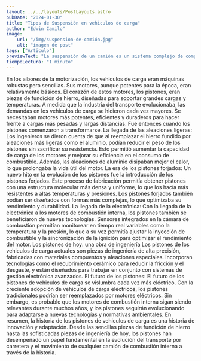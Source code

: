 ```yaml
---
layout: ../../layouts/PostLayouts.astro
pubDate: "2024-01-30"
title: "Tipos de Suspensión en vehiculos de carga"
author: "Edwin Camilo"
image:
    url: "/img/suspension-de-camión.jpg"
    alt: "imagen de post"
tags: ["Articulo"] 
previewText: "La suspensión de un camión es un sistema complejo de componentes que conectan las ruedas al chasis, amortiguando los impactos y vibraciones de la carretera. En el caso de vehiculos de carga y vehiculos de carga, la suspensión juega un papel crucial en la seguridad, estabilidad, el confort del conductor y la vida útil del camión."
tiempoLectura: "1 minuto"
---
```



<div class="flex flex-col md:mr-8 sm:mr-4"> 
<p class="texto-blog"> En los albores de la motorización, los vehiculos de carga eran máquinas robustas pero sencillas. Sus motores, aunque potentes para la época, eran relativamente básicos. El corazón de estos motores, los pistones, eran piezas de fundición de hierro, diseñadas para soportar grandes cargas y temperaturas.
A medida que la industria del transporte evolucionaba, las demandas en los vehiculos de carga se hicieron cada vez mayores. Se necesitaban motores más potentes, eficientes y duraderos para hacer frente a cargas más pesadas y largas distancias. Fue entonces cuando los pistones comenzaron a transformarse.
La llegada de las aleaciones ligeras:
Los ingenieros se dieron cuenta de que al reemplazar el hierro fundido por aleaciones más ligeras como el aluminio, podían reducir el peso de los pistones sin sacrificar su resistencia. Esto permitió aumentar la capacidad de carga de los motores y mejorar su eficiencia en el consumo de combustible. Además, las aleaciones de aluminio disipaban mejor el calor, lo que prolongaba la vida útil del motor.
La era de los pistones forjados:
Un nuevo hito en la evolución de los pistones fue la introducción de los pistones forjados. Este proceso de fabricación permitía obtener pistones con una estructura molecular más densa y uniforme, lo que los hacía más resistentes a altas temperaturas y presiones. Los pistones forjados también podían ser diseñados con formas más complejas, lo que optimizaba su rendimiento y durabilidad.
La llegada de la electrónica:
Con la llegada de la electrónica a los motores de combustión interna, los pistones también se beneficiaron de nuevas tecnologías. Sensores integrados en la cámara de combustión permitían monitorear en tiempo real variables como la temperatura y la presión, lo que a su vez permitía ajustar la inyección de combustible y la sincronización de la ignición para optimizar el rendimiento del motor.
Los pistones de hoy: una obra de ingeniería
Los pistones de los vehiculos de carga actuales son piezas de ingeniería de alta precisión, fabricadas con materiales compuestos y aleaciones especiales. Incorporan tecnologías como el recubrimiento cerámico para reducir la fricción y el desgaste, y están diseñados para trabajar en conjunto con sistemas de gestión electrónica avanzados.
El futuro de los pistones:
El futuro de los pistones de vehiculos de carga se vislumbra cada vez más eléctrico. Con la creciente adopción de vehiculos de carga eléctricos, los pistones tradicionales podrían ser reemplazados por motores eléctricos. Sin embargo, es probable que los motores de combustión interna sigan siendo relevantes durante muchos años, y los pistones seguirán evolucionando para adaptarse a nuevas tecnologías y normativas ambientales.
En resumen, la historia de los pistones de vehiculos de carga es una historia de innovación y adaptación. Desde las sencillas piezas de fundición de hierro hasta las sofisticadas piezas de ingeniería de hoy, los pistones han desempeñado un papel fundamental en la evolución del transporte por carretera y el movimiento de cualquier camión de combustión interna a través de la historia.

</p>


</p>
<img class="rounded-t-lg w-auto" src="/img/fundición-en-la-cabeza-del-pistón.png" alt=""> </img>


</div>



